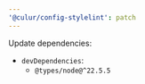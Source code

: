 ```yaml
---
'@culur/config-stylelint': patch
---
```


Update dependencies:

- `devDependencies`:
  - `@types/node@^22.5.5`
